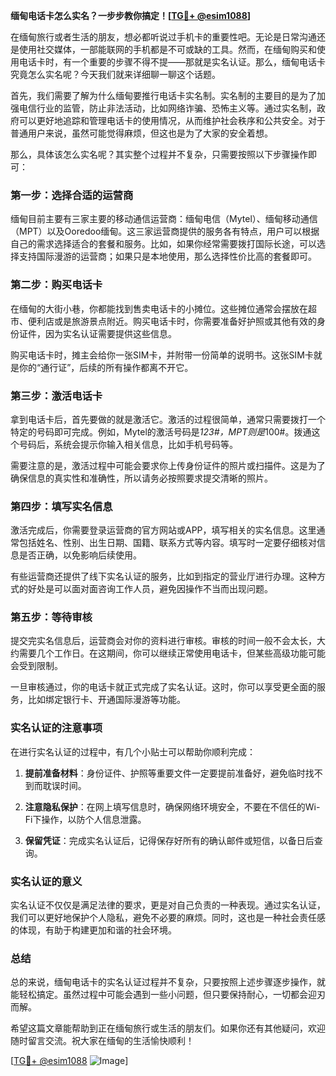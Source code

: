**缅甸电话卡怎么实名？一步步教你搞定！[[TG💪+ @esim1088](https://t.me/s/esim1088)]**

在缅甸旅行或者生活的朋友，想必都听说过手机卡的重要性吧。无论是日常沟通还是使用社交媒体，一部能联网的手机都是不可或缺的工具。然而，在缅甸购买和使用电话卡时，有一个重要的步骤不得不提——那就是实名认证。那么，缅甸电话卡究竟怎么实名呢？今天我们就来详细聊一聊这个话题。

首先，我们需要了解为什么缅甸要推行电话卡实名制。实名制的主要目的是为了加强电信行业的监管，防止非法活动，比如网络诈骗、恐怖主义等。通过实名制，政府可以更好地追踪和管理电话卡的使用情况，从而维护社会秩序和公共安全。对于普通用户来说，虽然可能觉得麻烦，但这也是为了大家的安全着想。

那么，具体该怎么实名呢？其实整个过程并不复杂，只需要按照以下步骤操作即可：

### 第一步：选择合适的运营商

缅甸目前主要有三家主要的移动通信运营商：缅甸电信（Mytel）、缅甸移动通信（MPT）以及Ooredoo缅甸。这三家运营商提供的服务各有特点，用户可以根据自己的需求选择适合的套餐和服务。比如，如果你经常需要拨打国际长途，可以选择支持国际漫游的运营商；如果只是本地使用，那么选择性价比高的套餐即可。

### 第二步：购买电话卡

在缅甸的大街小巷，你都能找到售卖电话卡的小摊位。这些摊位通常会摆放在超市、便利店或是旅游景点附近。购买电话卡时，你需要准备好护照或其他有效的身份证件，因为实名认证需要提供这些信息。

购买电话卡时，摊主会给你一张SIM卡，并附带一份简单的说明书。这张SIM卡就是你的“通行证”，后续的所有操作都离不开它。

### 第三步：激活电话卡

拿到电话卡后，首先要做的就是激活它。激活的过程很简单，通常只需要拨打一个特定的号码即可完成。例如，Mytel的激活号码是*123#，MPT则是*100#。拨通这个号码后，系统会提示你输入相关信息，比如手机号码等。

需要注意的是，激活过程中可能会要求你上传身份证件的照片或扫描件。这是为了确保信息的真实性和准确性，所以请务必按照要求提交清晰的照片。

### 第四步：填写实名信息

激活完成后，你需要登录运营商的官方网站或APP，填写相关的实名信息。这里通常包括姓名、性别、出生日期、国籍、联系方式等内容。填写时一定要仔细核对信息是否正确，以免影响后续使用。

有些运营商还提供了线下实名认证的服务，比如到指定的营业厅进行办理。这种方式的好处是可以面对面咨询工作人员，避免因操作不当而出现问题。

### 第五步：等待审核

提交完实名信息后，运营商会对你的资料进行审核。审核的时间一般不会太长，大约需要几个工作日。在这期间，你可以继续正常使用电话卡，但某些高级功能可能会受到限制。

一旦审核通过，你的电话卡就正式完成了实名认证。这时，你可以享受更全面的服务，比如绑定银行卡、开通国际漫游等功能。

### 实名认证的注意事项

在进行实名认证的过程中，有几个小贴士可以帮助你顺利完成：

1. **提前准备材料**：身份证件、护照等重要文件一定要提前准备好，避免临时找不到而耽误时间。
   
2. **注意隐私保护**：在网上填写信息时，确保网络环境安全，不要在不信任的Wi-Fi下操作，以防个人信息泄露。

3. **保留凭证**：完成实名认证后，记得保存好所有的确认邮件或短信，以备日后查询。

### 实名认证的意义

实名认证不仅仅是满足法律的要求，更是对自己负责的一种表现。通过实名认证，我们可以更好地保护个人隐私，避免不必要的麻烦。同时，这也是一种社会责任感的体现，有助于构建更加和谐的社会环境。

### 总结

总的来说，缅甸电话卡的实名认证过程并不复杂，只要按照上述步骤逐步操作，就能轻松搞定。虽然过程中可能会遇到一些小问题，但只要保持耐心，一切都会迎刃而解。

希望这篇文章能帮助到正在缅甸旅行或生活的朋友们。如果你还有其他疑问，欢迎随时留言交流。祝大家在缅甸的生活愉快顺利！

[[TG💪+ @esim1088](https://t.me/s/esim1088) ![Image](https://i.postimg.cc/4NQfJmqS/Snipaste-2025-05-13-00-14-12.png)]